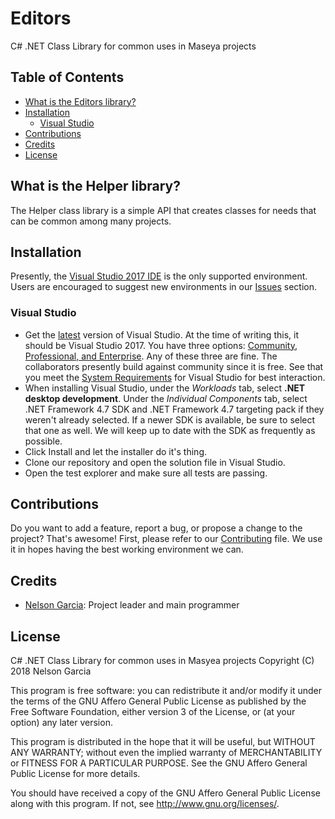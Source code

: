 # Editors

C# .NET Class Library for common uses in Maseya projects

## Table of Contents

- [What is the Editors library?](#what-is-the-editors-library)
- [Installation](#installation)
    - [Visual Studio](#visual-studio)
- [Contributions](#contributions)
- [Credits](#credits)
- [License](#license)

## What is the Helper library?

The Helper class library is a simple API that creates classes for needs
that can be common among many projects.

## Installation

Presently, the [Visual Studio 2017 IDE][vs17] is the only supported
environment. Users are encouraged to suggest new environments in our
[Issues][issues] section.

### Visual Studio
- Get the [latest][vs_latest] version of Visual Studio. At the time of
writing this, it should be Visual Studio 2017. You have three options:
[Community, Professional, and Enterprise][vs_compare]. Any of these
three are fine. The collaborators presently build against community
since it is free. See that you meet the
[System Requirements][vs_req] for Visual Studio for best interaction.
- When installing Visual Studio, under the _Workloads_ tab, select
**.NET desktop development**. Under the _Individual Components_ tab,
select .NET Framework 4.7 SDK and .NET Framework 4.7 targeting pack if
they weren't already selected. If a newer SDK is available, be sure to
select that one as well. We will keep up to date with the SDK as
frequently as possible.
- Click Install and let the installer do it's thing.
- Clone our repository and open the solution file in Visual Studio.
- Open the test explorer and make sure all tests are passing.

## Contributions

Do you want to add a feature, report a bug, or propose a change to the
project? That's awesome! First, please refer to our
[Contributing](CONTRIBUTING.md) file. We use it in hopes having the best
working environment we can.

## Credits

* [Nelson Garcia](https://github.com/bonimy): Project leader and main
programmer

## License

C# .NET Class Library for common uses in Masyea projects
Copyright (C) 2018 Nelson Garcia

This program is free software: you can redistribute it and/or modify
it under the terms of the GNU Affero General Public License as published
by the Free Software Foundation, either version 3 of the License, or
(at your option) any later version.

This program is distributed in the hope that it will be useful,
but WITHOUT ANY WARRANTY; without even the implied warranty of
MERCHANTABILITY or FITNESS FOR A PARTICULAR PURPOSE.  See the
GNU Affero General Public License for more details.

You should have received a copy of the GNU Affero General Public License
along with this program. If not, see http://www.gnu.org/licenses/.

[vs17]: https://www.visualstudio.com/en-us/news/releasenotes/vs2017-relnotes
[issues]: https://github.com/Maseya/Editors/issues
[vs_latest]: https://www.visualstudio.com/downloads
[vs_compare]: https://www.visualstudio.com/vs/compare
[vs_req]: https://www.visualstudio.com/en-us/productinfo/vs2017-system-requirements-vs
